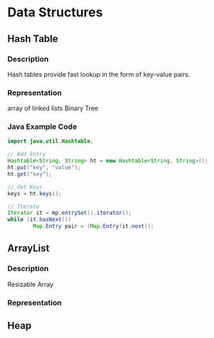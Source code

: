 # Data Structures
## Hash Table
### Description
Hash tables provide fast lookup in the form of key-value pairs.

### Representation
array of linked lists
Binary Tree

### Java Example Code
```java
import java.util.Hashtable;

// Add Entry
Hashtable<String, String> ht = new Hashtable<String, String>();
ht.put("key", "value");
ht.get("key");

// Get Keys
keys = ht.keys();

// Iterate
Iterator it = mp.entrySet().iterator();
while (it.hasNext())
        Map.Entry pair = (Map.Entry)it.next();
```

## ArrayList
### Description
Resizable Array

### Representation


## Heap


